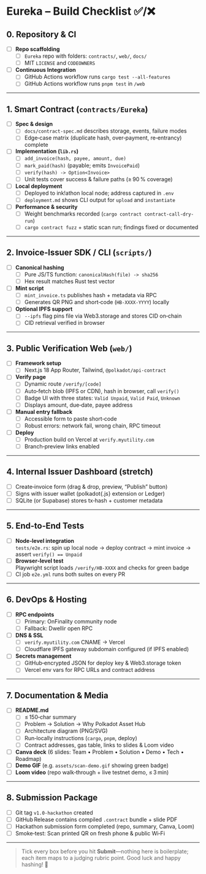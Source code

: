 # Eureka – Build Checklist  ✅/❌

## 0. Repository & CI
- [ ] **Repo scaffolding**
  - [ ] `Eureka` repo with folders: `contracts/`, `web/`, `docs/`
  - [ ] MIT `LICENSE` and `CODEOWNERS`
- [ ] **Continuous Integration**
  - [ ] GitHub Actions workflow runs `cargo test --all-features`
  - [ ] GitHub Actions workflow runs `pnpm test` in `/web`

---

## 1. Smart Contract (`contracts/Eureka`)
- [ ] **Spec & design**
  - [ ] `docs/contract-spec.md` describes storage, events, failure modes
  - [ ] Edge‑case matrix (duplicate hash, over‑payment, re‑entrancy) complete
- [ ] **Implementation (`lib.rs`)**
  - [ ] `add_invoice(hash, payee, amount, due)`
  - [ ] `mark_paid(hash)` (payable; emits `InvoicePaid`)
  - [ ] `verify(hash) -> Option<Invoice>`
  - [ ] Unit tests cover success & failure paths (≥ 90 % coverage)
- [ ] **Local deployment**
  - [ ] Deployed to ink!athon local node; address captured in `.env`
  - [ ] `deployment.md` shows CLI output for `upload` and `instantiate`
- [ ] **Performance & security**
  - [ ] Weight benchmarks recorded (`cargo contract contract-call-dry-run`)
  - [ ] `cargo contract fuzz` + static scan run; findings fixed or documented

---

## 2. Invoice‑Issuer SDK / CLI (`scripts/`)
- [ ] **Canonical hashing**
  - [ ] Pure JS/TS function: `canonicalHash(file) -> sha256`
  - [ ] Hex result matches Rust test vector
- [ ] **Mint script**
  - [ ] `mint_invoice.ts` publishes hash + metadata via RPC
  - [ ] Generates QR PNG and short‑code (`HB‑XXXX‑YYYY`) locally
- [ ] **Optional IPFS support**
  - [ ] `--ipfs` flag pins file via Web3.storage and stores CID on‑chain
  - [ ] CID retrieval verified in browser

---

## 3. Public Verification Web (`web/`)
- [ ] **Framework setup**
  - [ ] Next.js 18 App Router, Tailwind, `@polkadot/api-contract`
- [ ] **Verify page**
  - [ ] Dynamic route `/verify/[code]`
  - [ ] Auto‑fetch blob (IPFS or CDN), hash in browser, call `verify()`
  - [ ] Badge UI with three states: `Valid Unpaid`, `Valid Paid`, `Unknown`
  - [ ] Displays amount, due‑date, payee address
- [ ] **Manual entry fallback**
  - [ ] Accessible form to paste short‑code
  - [ ] Robust errors: network fail, wrong chain, RPC timeout
- [ ] **Deploy**
  - [ ] Production build on Vercel at `verify.myutility.com`
  - [ ] Branch‑preview links enabled

---

## 4. Internal Issuer Dashboard (stretch)
- [ ] Create‑invoice form (drag & drop, preview, “Publish” button)
- [ ] Signs with issuer wallet (polkadot{.js} extension or Ledger)
- [ ] SQLite (or Supabase) stores tx‑hash + customer metadata

---

## 5. End‑to‑End Tests
- [ ] **Node‑level integration**  
  `tests/e2e.rs`: spin up local node → deploy contract → mint invoice → assert `verify() == Unpaid`
- [ ] **Browser‑level test**  
  Playwright script loads `/verify/HB‑XXXX` and checks for green badge
- [ ] CI job `e2e.yml` runs both suites on every PR

---

## 6. DevOps & Hosting
- [ ] **RPC endpoints**  
  - [ ] Primary: OnFinality community node  
  - [ ] Fallback: Dwellir open RPC
- [ ] **DNS & SSL**  
  - [ ] `verify.myutility.com` CNAME → Vercel  
  - [ ] Cloudflare IPFS gateway subdomain configured (if IPFS enabled)
- [ ] **Secrets management**  
  - [ ] GitHub‑encrypted JSON for deploy key & Web3.storage token
  - [ ] Vercel env vars for RPC URLs and contract address

---

## 7. Documentation & Media
- [ ] **README.md**
  - [ ] ≤ 150‑char summary
  - [ ] Problem → Solution → Why Polkadot Asset Hub
  - [ ] Architecture diagram (PNG/SVG)
  - [ ] Run‑locally instructions (`cargo`, `pnpm`, deploy)
  - [ ] Contract addresses, gas table, links to slides & Loom video
- [ ] **Canva deck** (6 slides: Team • Problem • Solution • Demo • Tech • Roadmap)
- [ ] **Demo GIF** (e.g. `assets/scan-demo.gif` showing green badge)
- [ ] **Loom video** (repo walk‑through + live testnet demo, ≤ 3 min)

---

## 8. Submission Package
- [ ] Git tag `v1.0-hackathon` created
- [ ] GitHub Release contains compiled `.contract` bundle + slide PDF
- [ ] Hackathon submission form completed (repo, summary, Canva, Loom)
- [ ] Smoke‑test: Scan printed QR on fresh phone & public Wi‑Fi

---

> Tick every box before you hit **Submit**—nothing here is boilerplate; each item maps to a judging rubric point. Good luck and happy hashing! 🚀
